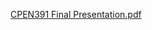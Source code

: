 [CPEN391 Final Presentation.pdf](https://github.com/manek11/ParKing/files/7025118/CPEN391.Final.Presentation.pdf)
